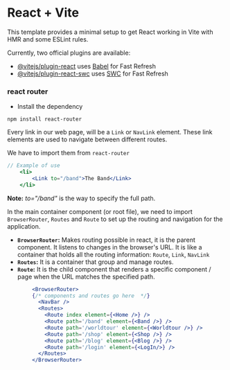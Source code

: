 # React + Vite

This template provides a minimal setup to get React working in Vite with HMR and some ESLint rules.

Currently, two official plugins are available:

- [@vitejs/plugin-react](https://github.com/vitejs/vite-plugin-react/blob/main/packages/plugin-react/README.md) uses [Babel](https://babeljs.io/) for Fast Refresh
- [@vitejs/plugin-react-swc](https://github.com/vitejs/vite-plugin-react-swc) uses [SWC](https://swc.rs/) for Fast Refresh


### react router

* Install the dependency
```
npm install react-router
```

Every link in our web page, will be a `Link` or `NavLink` element. These link elements are used to navigate between different routes.

We have to import them from `react-router`

```jsx
// Example of use
    <li>
        <Link to="/band">The Band</Link>
    </li>
```
**Note:** *to="/band"* is the way to specify the full path.

In the main container component (or root file), we need to import `BrowserRouter`, `Routes` and `Route` to set up the routing and navigation for the application.
* **`BrowserRouter`:** Makes routing possible in react, it is the parent component. It listens to changes in the browser's URL. It is like a container that holds all the routing information: `Route`, `Link`, `NavLink`
* **`Routes`:** It is a container that group and manage routes.
* **`Route`:** It is the child component that renders a specific component / page when the URL matches the specified path.

```jsx
        <BrowserRouter>
        {/* components and routes go here  */}
          <NavBar />
          <Routes>
            <Route index element={<Home />} />
            <Route path='/band' element={<Band />} />
            <Route path='/worldtour' element={<Worldtour />} />
            <Route path='/shop' element={<Shop />} />
            <Route path='/blog' element={<Blog />} />
            <Route path='/login' element={<LogIn/>} />
          </Routes>
        </BrowserRouter>
```